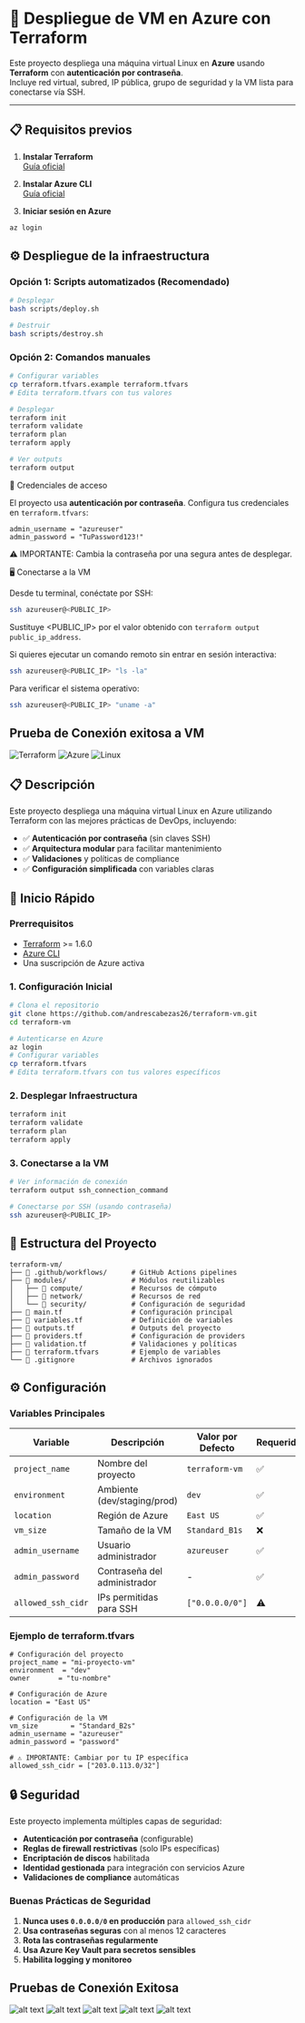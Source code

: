 # 🚀 Despliegue de VM en Azure con Terraform

Este proyecto despliega una máquina virtual Linux en **Azure** usando **Terraform** con **autenticación por contraseña**.  
Incluye red virtual, subred, IP pública, grupo de seguridad y la VM lista para conectarse vía SSH.

---

## 📋 Requisitos previos

1. **Instalar Terraform**  
   [Guía oficial](https://developer.hashicorp.com/terraform/downloads)

2. **Instalar Azure CLI**  
   [Guía oficial](https://learn.microsoft.com/es-es/cli/azure/install-azure-cli)

3. **Iniciar sesión en Azure**  

```bash
az login
```

## ⚙️ Despliegue de la infraestructura

### Opción 1: Scripts automatizados (Recomendado)

```bash
# Desplegar
bash scripts/deploy.sh

# Destruir
bash scripts/destroy.sh
```

### Opción 2: Comandos manuales

```bash
# Configurar variables
cp terraform.tfvars.example terraform.tfvars
# Edita terraform.tfvars con tus valores

# Desplegar
terraform init
terraform validate
terraform plan
terraform apply

# Ver outputs
terraform output
```

🔐 Credenciales de acceso

El proyecto usa **autenticación por contraseña**. Configura tus credenciales en `terraform.tfvars`:

```hcl
admin_username = "azureuser"
admin_password = "TuPassword123!"
```

⚠️ IMPORTANTE: Cambia la contraseña por una segura antes de desplegar.

🖥️ Conectarse a la VM

Desde tu terminal, conéctate por SSH:
```bash
ssh azureuser@<PUBLIC_IP>
```

Sustituye <PUBLIC_IP> por el valor obtenido con `terraform output public_ip_address`.

Si quieres ejecutar un comando remoto sin entrar en sesión interactiva:

```bash
ssh azureuser@<PUBLIC_IP> "ls -la"
```

Para verificar el sistema operativo:

```bash
ssh azureuser@<PUBLIC_IP> "uname -a"
```
## Prueba de Conexión exitosa a VM

![Terraform](https://img.shields.io/badge/terraform-%235835CC.svg?style=for-the-badge&logo=terraform&logoColor=white)
![Azure](https://img.shields.io/badge/azure-%230072C6.svg?style=for-the-badge&logo=microsoftazure&logoColor=white)
![Linux](https://img.shields.io/badge/Linux-FCC624?style=for-the-badge&logo=linux&logoColor=black)

## 📋 Descripción

Este proyecto despliega una máquina virtual Linux en Azure utilizando Terraform con las mejores prácticas de DevOps, incluyendo:

- ✅ **Autenticación por contraseña** (sin claves SSH)
- ✅ **Arquitectura modular** para facilitar mantenimiento
- ✅ **Validaciones** y políticas de compliance
- ✅ **Configuración simplificada** con variables claras

## 🚀 Inicio Rápido

### Prerrequisitos

- [Terraform](https://www.terraform.io/downloads.html) >= 1.6.0
- [Azure CLI](https://docs.microsoft.com/en-us/cli/azure/install-azure-cli)
- Una suscripción de Azure activa

### 1. Configuración Inicial

```bash
# Clona el repositorio
git clone https://github.com/andrescabezas26/terraform-vm.git
cd terraform-vm

# Autenticarse en Azure
az login
# Configurar variables
cp terraform.tfvars
# Edita terraform.tfvars con tus valores específicos
```

### 2. Desplegar Infraestructura

```bash
terraform init
terraform validate
terraform plan
terraform apply
```

### 3. Conectarse a la VM

```bash
# Ver información de conexión
terraform output ssh_connection_command

# Conectarse por SSH (usando contraseña)
ssh azureuser@<PUBLIC_IP>
```

## 📁 Estructura del Proyecto

```
terraform-vm/
├── 📁 .github/workflows/      # GitHub Actions pipelines
├── 📁 modules/                # Módulos reutilizables
│   ├── 📁 compute/            # Recursos de cómputo
│   ├── 📁 network/            # Recursos de red
│   └── 📁 security/           # Configuración de seguridad
├── 📄 main.tf                 # Configuración principal
├── 📄 variables.tf            # Definición de variables
├── 📄 outputs.tf              # Outputs del proyecto
├── 📄 providers.tf            # Configuración de providers
├── 📄 validation.tf           # Validaciones y políticas
├── 📄 terraform.tfvars        # Ejemplo de variables
└── 📄 .gitignore              # Archivos ignorados
```

## ⚙️ Configuración

### Variables Principales

| Variable | Descripción | Valor por Defecto | Requerido |
|----------|-------------|-------------------|-----------|
| `project_name` | Nombre del proyecto | `terraform-vm` | ✅ |
| `environment` | Ambiente (dev/staging/prod) | `dev` | ✅ |
| `location` | Región de Azure | `East US` | ✅ |
| `vm_size` | Tamaño de la VM | `Standard_B1s` | ❌ |
| `admin_username` | Usuario administrador | `azureuser` | ✅ |
| `admin_password` | Contraseña del administrador | - | ✅ |
| `allowed_ssh_cidr` | IPs permitidas para SSH | `["0.0.0.0/0"]` | ⚠️ |

### Ejemplo de terraform.tfvars

```hcl
# Configuración del proyecto
project_name = "mi-proyecto-vm"
environment  = "dev"
owner       = "tu-nombre"

# Configuración de Azure
location = "East US"

# Configuración de la VM
vm_size        = "Standard_B2s"
admin_username = "azureuser"
admin_password = "password"

# ⚠️ IMPORTANTE: Cambiar por tu IP específica
allowed_ssh_cidr = ["203.0.113.0/32"]
```

## 🔒 Seguridad

Este proyecto implementa múltiples capas de seguridad:

- **Autenticación por contraseña** (configurable)
- **Reglas de firewall restrictivas** (solo IPs específicas)
- **Encriptación de discos** habilitada
- **Identidad gestionada** para integración con servicios Azure
- **Validaciones de compliance** automáticas

### Buenas Prácticas de Seguridad

1. **Nunca uses `0.0.0.0/0` en producción** para `allowed_ssh_cidr`
2. **Usa contraseñas seguras** con al menos 12 caracteres
3. **Rota las contraseñas regularmente**
4. **Usa Azure Key Vault para secretos sensibles**
5. **Habilita logging y monitoreo**


## Pruebas de Conexión Exitosa
![alt text](image-3.png)
![alt text](image-2.png)
![alt text](image-1.png)
![alt text](image.png)
![alt text](image-4.png)